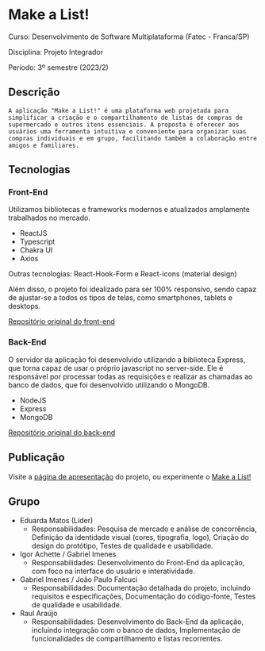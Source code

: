 # Make a List!

Curso: Desenvolvimento de Software Multiplataforma (Fatec - Franca/SP)

Disciplina: Projeto Integrador

Período: 3º semestre (2023/2)

## Descrição

    A aplicação "Make a List!" é uma plataforma web projetada para simplificar a criação e o compartilhamento de listas de compras de supermercado e outros itens essenciais. A proposta é oferecer aos usuários uma ferramenta intuitiva e conveniente para organizar suas compras individuais e em grupo, facilitando também a colaboração entre amigos e familiares.

## Tecnologias

### Front-End

Utilizamos bibliotecas e frameworks modernos e atualizados amplamente trabalhados no mercado.

- ReactJS
- Typescript
- Chakra UI
- Axios

Outras tecnologias: React-Hook-Form e React-icons (material design)

Além disso, o projeto foi idealizado para ser 100% responsivo, sendo capaz de ajustar-se a todos os tipos de telas, como smartphones, tablets e desktops.

[Repositório original do front-end](https://github.com/Achette/Make_a_List)


### Back-End

O servidor da aplicação foi desenvolvido utilizando a biblioteca Express, que torna capaz de usar o próprio javascript no server-side. Ele é responsável por processar todas as requisições e realizar as chamadas ao banco de dados, que foi desenvolvido utilizando o MongoDB.

- NodeJS
- Express
- MongoDB

[Repositório original do back-end](https://github.com/RaulSAraujo/Make_a_List_back)

## Publicação

Visite a [página de apresentação](https://makealist-presentation.vercel.app/) do projeto, ou experimente o [Make a List!](https://make-a-list.vercel.app/)

## Grupo
- Eduarda Matos (Líder)
  - Responsabilidades: Pesquisa de mercado e análise de concorrência, Definição da identidade visual (cores, tipografia, logo), Criação do design do protótipo, Testes de qualidade e usabilidade.
- Igor Achette / Gabriel Imenes
  - Responsabilidades: Desenvolvimento do Front-End da aplicação, com foco na interface do usuário e interatividade.
- Gabriel Imenes / João Paulo Falcuci
  - Responsabilidades: Documentação detalhada do projeto, incluindo requisitos e especificações, Documentação do código-fonte, Testes de qualidade e usabilidade.
- Raul Araújo
  - Responsabilidades: Desenvolvimento do Back-End da aplicação, incluindo integração com o banco de dados, Implementação de funcionalidades de compartilhamento e listas recorrentes.